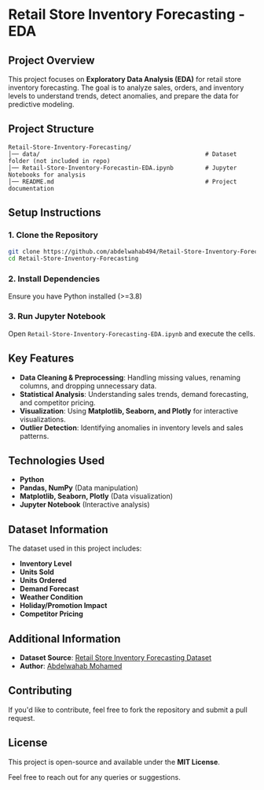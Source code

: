 # Retail Store Inventory Forecasting - EDA

## Project Overview
This project focuses on **Exploratory Data Analysis (EDA)** for retail store inventory forecasting. The goal is to analyze sales, orders, and inventory levels to understand trends, detect anomalies, and prepare the data for predictive modeling.

## Project Structure
```
Retail-Store-Inventory-Forecasting/
│── data/                                               # Dataset folder (not included in repo)
│── Retail-Store-Inventory-Forecastin-EDA.ipynb         # Jupyter Notebooks for analysis
│── README.md                                           # Project documentation
```

## Setup Instructions
### 1. Clone the Repository
```bash
git clone https://github.com/abdelwahab494/Retail-Store-Inventory-Forecasting.git
cd Retail-Store-Inventory-Forecasting
```
### 2. Install Dependencies
Ensure you have Python installed (>=3.8)

### 3. Run Jupyter Notebook
Open `Retail-Store-Inventory-Forecasting-EDA.ipynb` and execute the cells.

## Key Features
- **Data Cleaning & Preprocessing**: Handling missing values, renaming columns, and dropping unnecessary data.
- **Statistical Analysis**: Understanding sales trends, demand forecasting, and competitor pricing.
- **Visualization**: Using **Matplotlib, Seaborn, and Plotly** for interactive visualizations.
- **Outlier Detection**: Identifying anomalies in inventory levels and sales patterns.

## Technologies Used
- **Python**
- **Pandas, NumPy** (Data manipulation)
- **Matplotlib, Seaborn, Plotly** (Data visualization)
- **Jupyter Notebook** (Interactive analysis)

## Dataset Information
The dataset used in this project includes:
- **Inventory Level**
- **Units Sold**
- **Units Ordered**
- **Demand Forecast**
- **Weather Condition**
- **Holiday/Promotion Impact**
- **Competitor Pricing**

## Additional Information  
- **Dataset Source**: [Retail Store Inventory Forecasting Dataset](https://www.kaggle.com/datasets/anirudhchauhan/retail-store-inventory-forecasting-dataset)  
- **Author**: [Abdelwahab Mohamed](https://github.com/abdelwahab494)  

## Contributing
If you'd like to contribute, feel free to fork the repository and submit a pull request.

## License
This project is open-source and available under the **MIT License**.

Feel free to reach out for any queries or suggestions.
